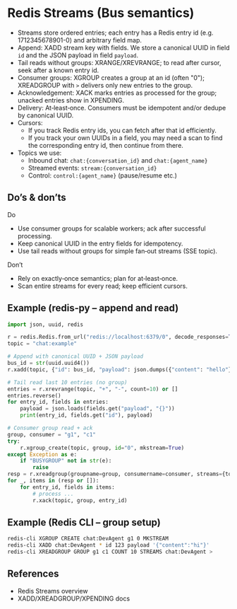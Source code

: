 # Redis Streams (Bus semantics)

- Streams store ordered entries; each entry has a Redis entry id (e.g. 1712345678901-0) and arbitrary field map.
- Append: XADD stream key with fields. We store a canonical UUID in field `id` and the JSON payload in field `payload`.
- Tail reads without groups: XRANGE/XREVRANGE; to read after cursor, seek after a known entry id.
- Consumer groups: XGROUP creates a group at an id (often "0"); XREADGROUP with `>` delivers only new entries to the group.
- Acknowledgement: XACK marks entries as processed for the group; unacked entries show in XPENDING.
- Delivery: At‑least‑once. Consumers must be idempotent and/or dedupe by canonical UUID.
- Cursors:
  - If you track Redis entry ids, you can fetch after that id efficiently.
  - If you track your own UUIDs in a field, you may need a scan to find the corresponding entry id, then continue from there.
- Topics we use:
  - Inbound chat: `chat:{conversation_id}` and `chat:{agent_name}`
  - Streamed events: `stream:{conversation_id}`
  - Control: `control:{agent_name}` (pause/resume etc.)

## Do’s & don’ts

Do
- Use consumer groups for scalable workers; ack after successful processing.
- Keep canonical UUID in the entry fields for idempotency.
- Use tail reads without groups for simple fan‑out streams (SSE topic).

Don’t
- Rely on exactly‑once semantics; plan for at‑least‑once.
- Scan entire streams for every read; keep efficient cursors.

## Example (redis‑py – append and read)

```python
import json, uuid, redis

r = redis.Redis.from_url("redis://localhost:6379/0", decode_responses=True)
topic = "chat:example"

# Append with canonical UUID + JSON payload
bus_id = str(uuid.uuid4())
r.xadd(topic, {"id": bus_id, "payload": json.dumps({"content": "hello"})})

# Tail read last 10 entries (no group)
entries = r.xrevrange(topic, "+", "-", count=10) or []
entries.reverse()
for entry_id, fields in entries:
    payload = json.loads(fields.get("payload", "{}"))
    print(entry_id, fields.get("id"), payload)

# Consumer group read + ack
group, consumer = "g1", "c1"
try:
    r.xgroup_create(topic, group, id="0", mkstream=True)
except Exception as e:
    if "BUSYGROUP" not in str(e):
        raise
resp = r.xreadgroup(groupname=group, consumername=consumer, streams={topic: ">"}, count=10, block=0)
for _, items in (resp or []):
    for entry_id, fields in items:
        # process ...
        r.xack(topic, group, entry_id)
```

## Example (Redis CLI – group setup)

```bash
redis-cli XGROUP CREATE chat:DevAgent g1 0 MKSTREAM
redis-cli XADD chat:DevAgent * id 123 payload '{"content":"hi"}'
redis-cli XREADGROUP GROUP g1 c1 COUNT 10 STREAMS chat:DevAgent >
```

## References
- Redis Streams overview
- XADD/XREADGROUP/XPENDING docs
